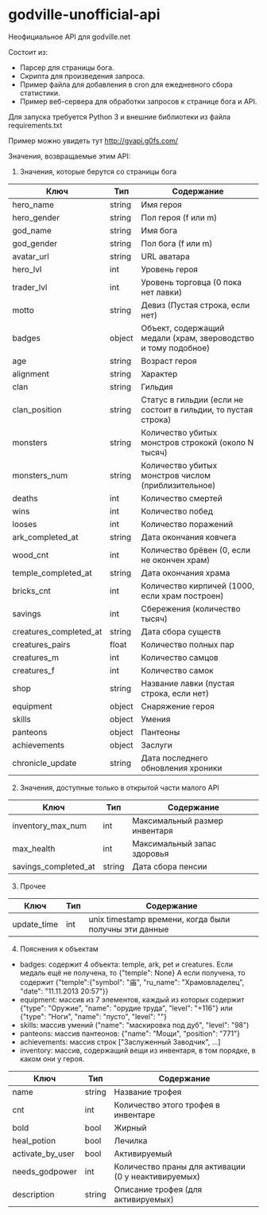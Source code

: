 # godville-unofficial-api

Неофициальное API для godville.net

Состоит из:
* Парсер для страницы бога.
* Скрипта для произведения запроса.
* Пример файла для добавления в cron для ежедневного сбора статистики.
* Пример веб-сервера для обработки запросов к странице бога и API.

Для запуска требуется Python 3 и внешние библиотеки из файла requirements.txt

Пример можно увидеть тут http://gvapi.g0fs.com/

Значения, возвращаемые этим API:

1. Значения, которые берутся со страницы бога

|Ключ|Тип|Содержание|
|--- | --- | ---
|hero_name|string|Имя героя
|hero_gender|string|Пол героя (f или m)
|god_name|string|Имя бога
|god_gender|string|Пол бога (f или m)
|avatar_url|string|URL аватара
|hero_lvl|int|Уровень героя
|trader_lvl|int|Уровень торговца (0 пока нет лавки)
|motto|string|Девиз (Пустая строка, если нет)
|badges|object|Объект, содержащий медали (храм, звероводство и тому подобное)
|age|string|Возраст героя
|alignment|string|Характер
|clan|string|Гильдия
|clan_position|string|Статус в гильдии (если не состоит в гильдии, то пустая строка)
|monsters|string|Количество убитых монстров стрококй (около N тысяч)
|monsters_num|string|Количество убитых монстров числом (приблизительное)
|deaths|int|Количество смертей
|wins|int|Количество побед
|looses|int|Количество поражений
|ark_completed_at|string|Дата окончания ковчега
|wood_cnt|int|Количество брёвен (0, если не окончен храм)
|temple_completed_at|string|Дата окончания храма
|bricks_cnt|int|Количество кирпичей (1000, если храм построен)
|savings|int|Сбережения (количество тысяч)
|creatures_completed_at|string|Дата сбора существ
|creatures_pairs|float|Количество полных пар
|creatures_m|int|Количество самцов
|creatures_f|int|Количество самок
|shop|string|Название лавки (пустая строка, если нет)
|equipment|object|Снаряжение героя
|skills|object|Умения
|panteons|object|Пантеоны
|achievements|object|Заслуги
|chronicle_update|string|Дата последнего обновления хроники

2. Значения, доступные только в открытой части малого API

Ключ|Тип|Содержание|
--- | --- | ---
inventory_max_num|int|Максимальный размер инвентаря
max_health|int|Максимальный запас здоровья
savings_completed_at|string|Дата сбора пенсии

3. Прочее

|Ключ|Тип|Содержание|
|--- | --- | ---
|update_time|int|unix timestamp времени, когда были получны эти данные

4. Пояснения к объектам

* badges: содержит 4 объекта: temple, ark, pet и creatures. Если медаль ещё не получена, то {"temple": None}
 А если получена, то содержит {"temple":{"symbol": "庙", "ru_name": "Храмовладелец", "date": "11.11.2013 20:57"}}
* equipment: массив из 7 элементов, каждый из которых содержит {"type": "Оружие", "name": "орудие труда", "level": "+116"}
 или {"type": "Ноги", "name": "пусто", "level": ""}
* skills: массив умений ("name": "маскировка под дуб", "level": "98")
* panteons: массив пантеонов: {"name": "Мощи", "position": "771"}
* achievements: массив строк ["Заслуженный Заводчик", ...]
* inventory: массив, содержащий вещи из инвентаря, в том порядке, в каком они у героя.

|Ключ|Тип|Содержание|
|--- | --- | ---
|name|string|Название трофея
|cnt|int|Количество этого трофея в инвентаре
|bold|bool|Жирный
|heal_potion|bool|Лечилка
|activate_by_user|bool|Активируемый
|needs_godpower|int|Количество праны для активации (0 у неактивируемых)
|description|string|Описание трофея (для активируемых)